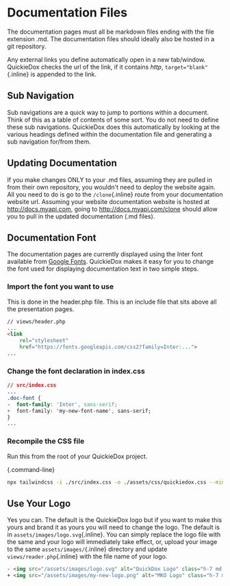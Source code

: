# Documentation Files

The documentation pages must all be markdown files ending with the file extension .md. The documentation files should ideally also be hosted in a git repository.

Any external links you define automatically open in a new tab/window. QuickieDox checks the url of the link, if it contains *http*, `target="blank"`{.inline} is appended to the link.

## Sub Navigation

Sub navigations are a quick way to jump to portions within a document. Think of this as a table of contents of some sort. You do not need to define these sub navigations. QuickieDox does this automatically by looking at the various headings defined within the documentation file and generating a sub navigation for/from them.

## Updating Documentation

If you make changes ONLY to your .md files, assuming they are pulled in from their own repository, you wouldn't need to deploy the website again. All you need to do is go to the `/clone`{.inline} route from your documentation website url. Assuming your website documentation website is hosted at http://docs.myapi.com, going to http://docs.myapi.com/clone should allow you to pull in the updated documentation (.md files).

## Documentation Font

The documentation pages are currently displayed using the Inter font available from [Google Fonts](https://fonts.google.com/specimen/Inter). QuickieDox makes it easy for you to change the font used for displaying documentation text in two simple steps.

### Import the font you want to use

This is done in the header.php file. This is an include file that sits above all the presentation pages.

```html
// views/header.php
...
<link 
	rel="stylesheet" 
	href="https://fonts.googleapis.com/css2?family=Inter:...">
...
```


### Change the font declaration in index.css

```css
// src/index.css
...
.doc-font {
-  font-family: 'Inter', sans-serif;
+  font-family: 'my-new-font-name', sans-serif;
}
...
```

### Recompile the CSS file

Run this from the root of your QuickieDox project.

{.command-line}
```bash
npx tailwindcss -i ./src/index.css -o ./assets/css/quickiedox.css --minify
```

## Use Your Logo

Yes you can. The default is the QuickieDox logo but if you want to make this yours and brand it as yours you will need to change the logo. The default is in `assets/images/logo.svg`{.inline}. You can simply replace the logo file with the same and your logo will immediately take effect, or, upload your image to the same `assets/images/`{.inline} directory and update `views/reader.php`{.inline} with the file name of your logo.

```html
- <img src="/assets/images/logo.svg" alt="QuickDox Logo" class="h-7 md:py-1 ml-8 md:h-10 md:ml-0" />
+ <img src="/assets/images/my-new-logo.png" alt="MKO Logo" class="h-7 md:py-1 ml-8 md:h-10 md:ml-0" />
```

&nbsp;
